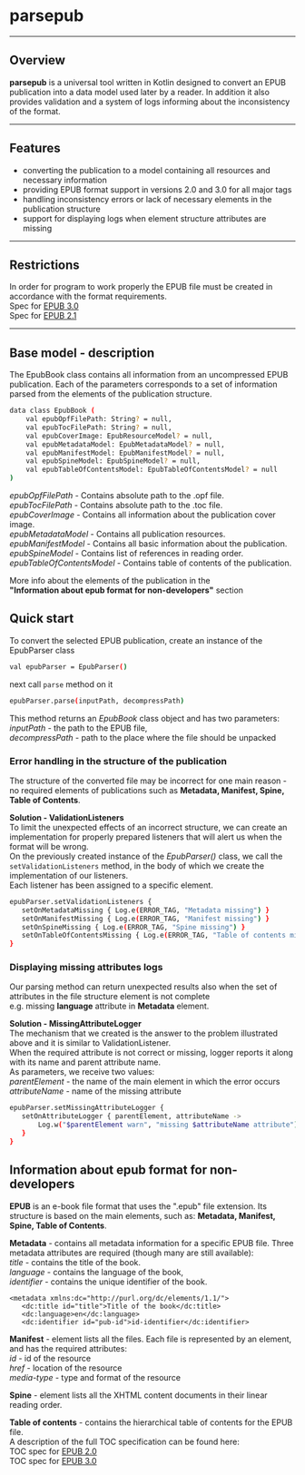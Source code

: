 # parsepub

---

## **Overview**

**parsepub** is a universal tool written in Kotlin designed to convert an EPUB publication into a data model used later by a reader. In addition it also provides validation and a system of logs informing about the inconsistency of the format.  

---

## **Features**

* converting the publication to a model containing all resources and necessary information
* providing EPUB format support in versions 2.0 and 3.0 for all major tags
* handling inconsistency errors or lack of necessary elements in the publication structure
* support for displaying logs when element structure attributes are missing

---

## Restrictions
In order for program to work properly the EPUB file must be created in accordance with the format requirements.   
Spec for [EPUB 3.0](http://idpf.org/epub/30)  
Spec for [EPUB 2.1](http://idpf.org/epub/201)

---
## Base model - description
The EpubBook class contains all information from an uncompressed EPUB publication.
Each of the parameters corresponds to a set of information parsed from the elements of the publication structure.
```bash
data class EpubBook (
    val epubOpfFilePath: String? = null,
    val epubTocFilePath: String? = null,
    val epubCoverImage: EpubResourceModel? = null,
    val epubMetadataModel: EpubMetadataModel? = null,
    val epubManifestModel: EpubManifestModel? = null,
    val epubSpineModel: EpubSpineModel? = null,
    val epubTableOfContentsModel: EpubTableOfContentsModel? = null
)
```
*epubOpfFilePath* - Contains absolute path to the .opf file.  
*epubTocFilePath* - Contains absolute path to the .toc file.  
*epubCoverImage* - Contains all information about the publication cover image.  
*epubMetadataModel* - Contains all publication resources.  
*epubManifestModel* -  Contains all basic information about the publication.  
*epubSpineModel* -  Contains list of references in reading order.  
*epubTableOfContentsModel* - Contains table of contents of the publication.  

More info about the elements of the publication in the  
**"Information about epub format for non-developers"** section

## Quick start
To convert the selected EPUB publication, create an instance of the EpubParser class
```bash
val epubParser = EpubParser()
```
next call `parse` method on it 
```bash
epubParser.parse(inputPath, decompressPath)
```
This method returns an *EpubBook* class object and has two parameters:  
*inputPath* - the path to the EPUB file,  
*decompressPath* - path to the place where the file should be unpacked

### Error handling in the structure of the publication
The structure of the converted file may be incorrect for one main reason - no required elements of publications such as **Metadata, Manifest, Spine, Table of Contents**.

**Solution - ValidationListeners**  
To limit the unexpected effects of an incorrect structure, we can create an implementation for properly prepared listeners that will alert us when the format will be wrong.  
On the previously created instance of the *EpubParser()* class, we call the `setValidationListeners` method, in the body of which we create the implementation of our listeners.  
Each listener has been assigned to a specific element.
```bash
epubParser.setValidationListeners {
   setOnMetadataMissing { Log.e(ERROR_TAG, "Metadata missing") }
   setOnManifestMissing { Log.e(ERROR_TAG, "Manifest missing") }
   setOnSpineMissing { Log.e(ERROR_TAG, "Spine missing") }
   setOnTableOfContentsMissing { Log.e(ERROR_TAG, "Table of contents missing") }
} 
```

### Displaying missing attributes logs
Our parsing method can return unexpected results also when the set of attributes in the file structure element is not complete  
e.g. missing **language** attribute in **Metadata** element.

**Solution - MissingAttributeLogger**  
The mechanism that we created is the answer to the problem illustrated above and it is similar to ValidationListener.  
When the required attribute is not correct or missing, logger reports it along with its name and parent attribute name.  
As parameters, we receive two values:  
*parentElement* - the name of the main element in which the error occurs  
*attributeName* - name of the missing attribute

```bash
epubParser.setMissingAttributeLogger {
   setOnAttributeLogger { parentElement, attributeName ->
       Log.w("$parentElement warn", "missing $attributeName attribute")
   }
}
```

## Information about epub format for non-developers
**EPUB** is an e-book file format that uses the ".epub" file extension.
Its structure is based on the main elements, such as: **Metadata, Manifest, Spine, Table of Contents**.

**Metadata** - contains all metadata information for a specific EPUB file. Three metadata attributes are required (though many are still available):  
*title* - contains the title of the book. \
*language* - contains the language of the book, \
*identifier* - contains the unique identifier of the book.

```
<metadata xmlns:dc="http://purl.org/dc/elements/1.1/">
   <dc:title id="title">Title of the book</dc:title>
   <dc:language>en</dc:language>
   <dc:identifier id="pub-id">id-identifier</dc:identifier>
```
**Manifest** - element lists all the files. Each file is represented by an element, and has the required attributes:  
*id* - id of the resource  
*href* - location of the resource  
*media-type* - type and format of the resource

**Spine** - element lists all the XHTML content documents in their linear reading order.  
  
**Table of contents** - contains the hierarchical table of contents for the EPUB file.  
A description of the full TOC specification can be found here:  
TOC spec for [EPUB 2.0](http://www.idpf.org/epub/20/spec/OPF_2.0.1_draft.htm#Section2.4.1)  
TOC spec for [EPUB 3.0](https://www.idpf.org/epub/30/spec/epub30-contentdocs.html#sec-xhtml-nav)
